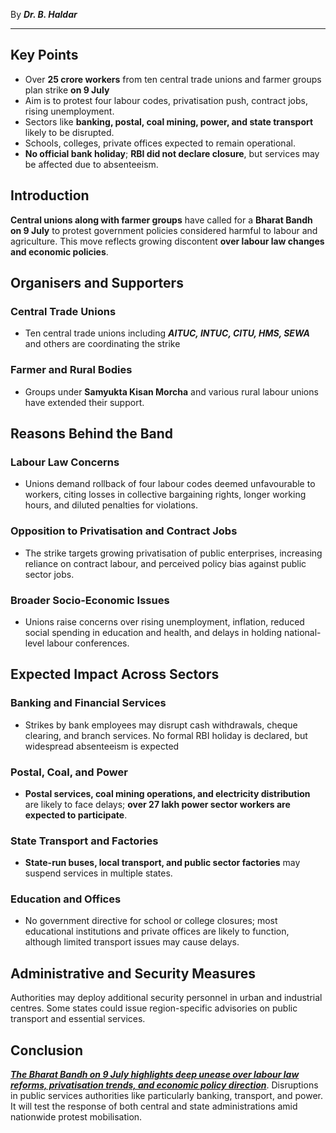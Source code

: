 
By ***Dr. B. Haldar***

---
## Key Points
- Over **25 crore workers** from ten central trade unions and farmer groups plan strike **on 9 July**
- Aim is to protest four labour codes, privatisation push, contract jobs, rising unemployment.
- Sectors like **banking, postal, coal mining, power, and state transport** likely to be disrupted.
- Schools, colleges, private offices expected to remain operational.
- **No official bank holiday**; **RBI did not declare closure**, but services may be affected due to absenteeism.
## Introduction
**Central unions along with farmer groups** have called for a **Bharat Bandh on 9 July** to protest government policies considered harmful to labour and agriculture. This move reflects growing discontent **over labour law changes and economic policies**.
## Organisers and Supporters
### Central Trade Unions
- Ten central trade unions including ***AITUC, INTUC, CITU, HMS, SEWA*** and others are coordinating the strike
### Farmer and Rural Bodies
- Groups under **Samyukta Kisan Morcha** and various rural labour unions have extended their support.
## Reasons Behind the Band
### Labour Law Concerns
- Unions demand rollback of four labour codes deemed unfavourable to workers, citing losses in collective bargaining rights, longer working hours, and diluted penalties for violations.
### Opposition to Privatisation and Contract Jobs
- The strike targets growing privatisation of public enterprises, increasing reliance on contract labour, and perceived policy bias against public sector jobs.
### Broader Socio-Economic Issues
- Unions raise concerns over rising unemployment, inflation, reduced social spending in education and health, and delays in holding national-level labour conferences.
## Expected Impact Across Sectors
### Banking and Financial Services
- Strikes by bank employees may disrupt cash withdrawals, cheque clearing, and branch services. No formal RBI holiday is declared, but widespread absenteeism is expected
### Postal, Coal, and Power
- **Postal services, coal mining operations, and electricity distribution** are likely to face delays; **over 27 lakh power sector workers are expected to participate**.
### State Transport and Factories
- **State-run buses, local transport, and public sector factories** may suspend services in multiple states.
### Education and Offices
- No government directive for school or college closures; most educational institutions and private offices are likely to function, although limited transport issues may cause delays.
## Administrative and Security Measures
Authorities may deploy additional security personnel in urban and industrial centres. Some states could issue region-specific advisories on public transport and essential services.
## Conclusion
***<u>The Bharat Bandh on 9 July highlights deep unease over labour law reforms, privatisation trends, and economic policy direction</u>***. Disruptions in public services authorities like particularly banking, transport, and power. It will test the response of both central and state administrations amid nationwide protest mobilisation.